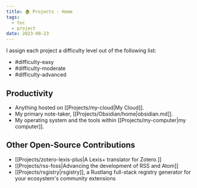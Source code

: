 ```yaml
---
title: 🏠 Projects - Home
tags:
  - toc
  - project
date: 2023-08-23
---
```

I assign each project a difficulty level out of the following list:
- #difficulty-easy
- #difficulty-moderate
- #difficulty-advanced
## Productivity
- Anything hosted on [[Projects/my-cloud|My Cloud]].
- My primary note-taker, [[Projects/Obsidian/home|obsidian.md]].
- My operating system and the tools within [[Projects/my-computer|my computer]].

## Other Open-Source Contributions
- [[Projects/zotero-lexis-plus|A Lexis+ translator for Zotero.]]
- [[Projects/rss-foss|Advancing the development of RSS and Atom]]
- [[Projects/rsgistry|rsgistry]], a Rustlang full-stack registry generator for your ecosystem's community extensions